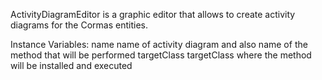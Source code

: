 ActivityDiagramEditor is a graphic editor that allows to create activity diagrams for the Cormas entities.

Instance Variables:
	name	<String>	name of activity diagram and also name of the method that will be performed
	targetClass	<Entity>	targetClass where the method will be installed and executed

